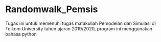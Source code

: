 # Randomwalk_Pemsis
Tugas ini untuk memenuhi tugas matakuliah Pemodelan dan Simulasi di Telkom University tahun ajaran 2019/2020, program ini menggunakan bahasa python
